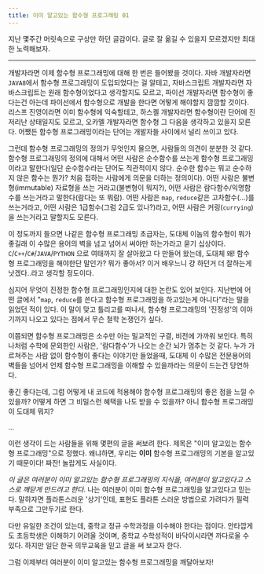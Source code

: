 ```yaml
---
title: 이미 알고있는 함수형 프로그래밍 01
---
```


지난 몇주간 머릿속으로 구상만 하던 글감이다. 글로 잘 옮길 수 있을지 모르겠지만 최대한 노력해보자.

---

개발자라면 이제 함수형 프로그래밍에 대해 한 번은 들어봤을 것이다.
자바 개발자라면 `JAVA8`에서 함수형 프로그래밍이 도입되었다는 걸 알테고, 자바스크립트 개발자라면 자바스크립트는 원래 함수형이었다고 생각할지도 모르고, 파이선 개발자라면 함수형이 좋다는건 아는데 파이선에서 함수형으로 개발을 한다면 어떻게 해야할지 깜깜할 것이다.
리스프 진영이라면 이미 함수형에 익숙할테고, 하스켈 개발자라면 함수형이란 단어에 진저리난 상태일지도 모르고, 오카멜 개발자라면 함수형 그 다음을 생각하고 있을지 모른다.
어쨌든 함수형 프로그래밍이라는 단어는 개발자들 사이에서 널리 쓰이고 있다.

그런데 함수형 프로그래밍의 정의가 무엇인지 물으면, 사람들의 의견이 분분한 것 같다.
함수형 프로그래밍의 정의에 대해서 어떤 사람은 순수함수를 쓰는게 함수형 프로그래밍이라고 말한다(일단 순수함수라는 단어도 직관적이지 않다. 순수한 함수는 뭐고 순수하지 않은 함수는 뭔가? 처음 접하는 사람에게 의문을 더하는 정의이다).
어떤 사람은 불변형(immutable) 자료형을 쓰는 거라고(불변형이 뭐지?), 어떤 사람은 람다함수/익명함수를 쓰는거라고 말한다(람다는 또 뭐람).
어떤 사람은 `map`, `reduce`같은 고차함수(...)를 쓰는거라고, 어떤 사람은 1급함수(그럼 2급도 있나?)라고, 어떤 사람은 커링(`currying`)을 쓰는거라고 말할지도 모른다.

이 정도까지 들으면 나같은 함수형 프로그래밍 초급자는, 도대체 이놈의 함수형이 뭐가 좋길래 이 수많은 용어의 벽을 넘고 넘어서 써야만 하는가라고 묻기 십상이다.
`C`/`C++`/`C#`/`JAVA`/`PYTHON` 으로 여태까지 잘 살아왔고 다 만들어 왔는데, 도대체 왜! 함수형 프로그래밍을 해야한단 말인가? 뭐가 좋아서?
이거 배우느니 걍 하던거 더 잘하는게 낫겠다..라고 생각할 정도이다.

심지어 무엇이 진정한 함수형 프로그래밍인지에 대한 논란도 있어 보인다.
지난번에 어떤 글에서 "`map`, `reduce`를 쓴다고 함수형 프로그래밍을 하고있는게 아니다"라는 말을 읽었던 적이 있다.
이 말이 맞고 틀리고를 떠나서, 함수형 프로그래밍의 '진정성'의 이야기까지 나오고 있다는 점에서 무슨 철학 논쟁인가 싶다.

이쯤되면 함수형 프로그래밍은 소수만 아는 밀교적인 구결, 비전에 가까워 보인다. 특히 나처럼 수학에 문외한인 사람은, '람다함수'가 나오는 순간 뇌가 멈추는 것 같다.
누가 가르쳐주는 사람 없이 함수형이 좋다는 이야기만 들었을때, 도대체 이 수많은 전문용어의 벽들을 넘어서 언제 함수형 프로그래밍을 이해할 수 있을까라는 의문이 드는건 당연하다.

좋긴 좋다는데, 그럼 어떻게 내 코드에 적용해야 함수형 프로그래밍의 좋은 점을 느낄 수 있을까? 어떻게 하면 그 비밀스런 혜택을 나도 받을 수 있을까? 아니 함수형 프로그래밍이 도대체 뭐지?

...

이런 생각이 드는 사람들을 위해 몇편의 글을 써보려 한다.
제목은 "이미 알고있는 함수형 프로그래밍"으로 정했다.
왜냐하면, 우리는 **이미** 함수형 프로그래밍의 기본을 알고있기 때문이다! 짜잔! 놀랍게도 사실이다.

*이 글은 여러분이 이미 알고있는 함수형 프로그래밍의 지식을, 여러분이 알고있다고 스스로 깨닫게 만드려고 한다.*
나는 여러분이 이미 함수형 프로그래밍을 알고있다고 믿는다. 말하자면 플라톤스러운 '상기'인데, 표현도 플라톤 스러운 방법으로 가려다가 필력 부족으로 그만두기로 한다.

다만 유일한 조건이 있는데, 중학교 정규 수학과정을 이수해야 한다는 점이다. 안타깝게도 초등학생은 이해하기 어려울 것이며, 중학교 수학성적이 바닥이시라면 까다로울 수 있다. 하지만 일단 한국 의무교육을 믿고 글을 써 보고자 한다.

그럼 이제부터 여러분이 이미 알고있는 함수형 프로그래밍을 깨달아보자!
